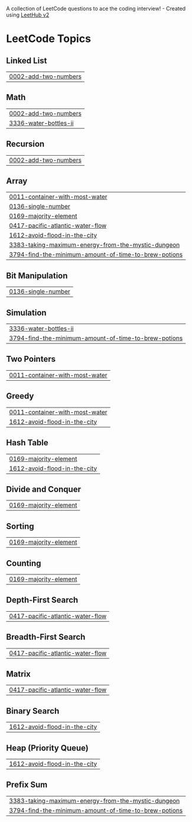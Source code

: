 A collection of LeetCode questions to ace the coding interview! - Created using [LeetHub v2](https://github.com/arunbhardwaj/LeetHub-2.0)
<!---LeetCode Topics Start-->
# LeetCode Topics
## Linked List
|  |
| ------- |
| [0002-add-two-numbers](https://github.com/nandinimadavi2504-stack/My-project/tree/master/0002-add-two-numbers) |
## Math
|  |
| ------- |
| [0002-add-two-numbers](https://github.com/nandinimadavi2504-stack/My-project/tree/master/0002-add-two-numbers) |
| [3336-water-bottles-ii](https://github.com/nandinimadavi2504-stack/My-project/tree/master/3336-water-bottles-ii) |
## Recursion
|  |
| ------- |
| [0002-add-two-numbers](https://github.com/nandinimadavi2504-stack/My-project/tree/master/0002-add-two-numbers) |
## Array
|  |
| ------- |
| [0011-container-with-most-water](https://github.com/nandinimadavi2504-stack/My-project/tree/master/0011-container-with-most-water) |
| [0136-single-number](https://github.com/nandinimadavi2504-stack/My-project/tree/master/0136-single-number) |
| [0169-majority-element](https://github.com/nandinimadavi2504-stack/My-project/tree/master/0169-majority-element) |
| [0417-pacific-atlantic-water-flow](https://github.com/nandinimadavi2504-stack/My-project/tree/master/0417-pacific-atlantic-water-flow) |
| [1612-avoid-flood-in-the-city](https://github.com/nandinimadavi2504-stack/My-project/tree/master/1612-avoid-flood-in-the-city) |
| [3383-taking-maximum-energy-from-the-mystic-dungeon](https://github.com/nandinimadavi2504-stack/My-project/tree/master/3383-taking-maximum-energy-from-the-mystic-dungeon) |
| [3794-find-the-minimum-amount-of-time-to-brew-potions](https://github.com/nandinimadavi2504-stack/My-project/tree/master/3794-find-the-minimum-amount-of-time-to-brew-potions) |
## Bit Manipulation
|  |
| ------- |
| [0136-single-number](https://github.com/nandinimadavi2504-stack/My-project/tree/master/0136-single-number) |
## Simulation
|  |
| ------- |
| [3336-water-bottles-ii](https://github.com/nandinimadavi2504-stack/My-project/tree/master/3336-water-bottles-ii) |
| [3794-find-the-minimum-amount-of-time-to-brew-potions](https://github.com/nandinimadavi2504-stack/My-project/tree/master/3794-find-the-minimum-amount-of-time-to-brew-potions) |
## Two Pointers
|  |
| ------- |
| [0011-container-with-most-water](https://github.com/nandinimadavi2504-stack/My-project/tree/master/0011-container-with-most-water) |
## Greedy
|  |
| ------- |
| [0011-container-with-most-water](https://github.com/nandinimadavi2504-stack/My-project/tree/master/0011-container-with-most-water) |
| [1612-avoid-flood-in-the-city](https://github.com/nandinimadavi2504-stack/My-project/tree/master/1612-avoid-flood-in-the-city) |
## Hash Table
|  |
| ------- |
| [0169-majority-element](https://github.com/nandinimadavi2504-stack/My-project/tree/master/0169-majority-element) |
| [1612-avoid-flood-in-the-city](https://github.com/nandinimadavi2504-stack/My-project/tree/master/1612-avoid-flood-in-the-city) |
## Divide and Conquer
|  |
| ------- |
| [0169-majority-element](https://github.com/nandinimadavi2504-stack/My-project/tree/master/0169-majority-element) |
## Sorting
|  |
| ------- |
| [0169-majority-element](https://github.com/nandinimadavi2504-stack/My-project/tree/master/0169-majority-element) |
## Counting
|  |
| ------- |
| [0169-majority-element](https://github.com/nandinimadavi2504-stack/My-project/tree/master/0169-majority-element) |
## Depth-First Search
|  |
| ------- |
| [0417-pacific-atlantic-water-flow](https://github.com/nandinimadavi2504-stack/My-project/tree/master/0417-pacific-atlantic-water-flow) |
## Breadth-First Search
|  |
| ------- |
| [0417-pacific-atlantic-water-flow](https://github.com/nandinimadavi2504-stack/My-project/tree/master/0417-pacific-atlantic-water-flow) |
## Matrix
|  |
| ------- |
| [0417-pacific-atlantic-water-flow](https://github.com/nandinimadavi2504-stack/My-project/tree/master/0417-pacific-atlantic-water-flow) |
## Binary Search
|  |
| ------- |
| [1612-avoid-flood-in-the-city](https://github.com/nandinimadavi2504-stack/My-project/tree/master/1612-avoid-flood-in-the-city) |
## Heap (Priority Queue)
|  |
| ------- |
| [1612-avoid-flood-in-the-city](https://github.com/nandinimadavi2504-stack/My-project/tree/master/1612-avoid-flood-in-the-city) |
## Prefix Sum
|  |
| ------- |
| [3383-taking-maximum-energy-from-the-mystic-dungeon](https://github.com/nandinimadavi2504-stack/My-project/tree/master/3383-taking-maximum-energy-from-the-mystic-dungeon) |
| [3794-find-the-minimum-amount-of-time-to-brew-potions](https://github.com/nandinimadavi2504-stack/My-project/tree/master/3794-find-the-minimum-amount-of-time-to-brew-potions) |
<!---LeetCode Topics End-->
